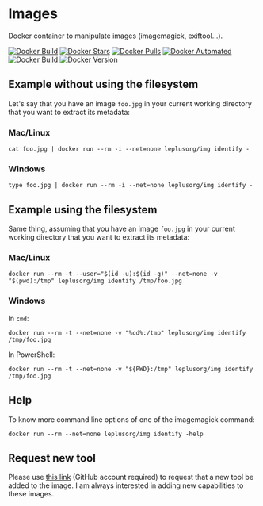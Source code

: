 # Images

Docker container to manipulate images (imagemagick, exiftool...).

[![Docker Build](https://github.com/leplusorg/docker-img/workflows/Docker/badge.svg)](https://github.com/leplusorg/docker-img/actions?query=workflow:"Docker")
[![Docker Stars](https://img.shields.io/docker/stars/leplusorg/img)](https://hub.docker.com/r/leplusorg/img)
[![Docker Pulls](https://img.shields.io/docker/pulls/leplusorg/img)](https://hub.docker.com/r/leplusorg/img)
[![Docker Automated](https://img.shields.io/docker/cloud/automated/leplusorg/img)](https://hub.docker.com/r/leplusorg/img)
[![Docker Build](https://img.shields.io/docker/cloud/build/leplusorg/img)](https://hub.docker.com/r/leplusorg/img)
[![Docker Version](https://img.shields.io/docker/v/leplusorg/img?sort=semver)](https://hub.docker.com/r/leplusorg/img)

## Example without using the filesystem

Let's say that you have an image `foo.jpg` in your current working directory that you want to extract its metadata:

### Mac/Linux

```
cat foo.jpg | docker run --rm -i --net=none leplusorg/img identify -
```

### Windows

```
type foo.jpg | docker run --rm -i --net=none leplusorg/img identify -
```

## Example using the filesystem

Same thing, assuming that you have an image `foo.jpg` in your current working directory that you want to extract its metadata:

### Mac/Linux

```
docker run --rm -t --user="$(id -u):$(id -g)" --net=none -v "$(pwd):/tmp" leplusorg/img identify /tmp/foo.jpg
```

### Windows

In `cmd`:

```
docker run --rm -t --net=none -v "%cd%:/tmp" leplusorg/img identify /tmp/foo.jpg
```

In PowerShell:

```
docker run --rm -t --net=none -v "${PWD}:/tmp" leplusorg/img identify /tmp/foo.jpg
```

## Help

To know more command line options of one of the imagemagick command:

```
docker run --rm --net=none leplusorg/img identify -help
```

## Request new tool

Please use [this link](https://github.com/leplusorg/docker-img/issues/new?assignees=leplusorg&labels=enhancement&template=feature_request.md&title=%5BFEAT%5D) (GitHub account required) to request that a new tool be added to the image. I am always interested in adding new capabilities to these images.
